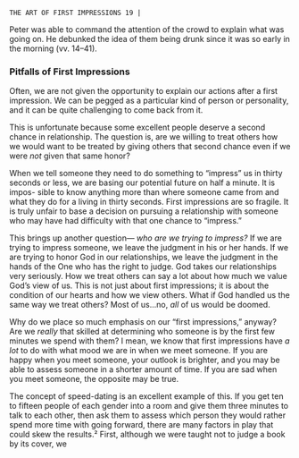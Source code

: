 ```
THE ART OF FIRST IMPRESSIONS 19 |
```
Peter was able to command the attention of the crowd to explain what was
going on. He debunked the idea of them being drunk since it was so early in the
morning (vv. 14–41).

### Pitfalls of First Impressions

Often, we are not given the opportunity to explain our actions after a first
impression. We can be pegged as a particular kind of person or personality, and
it can be quite challenging to come back from it.

This is unfortunate because some excellent people deserve a second chance
in relationship. The question is, are we willing to treat others how we would
want to be treated by giving others that second chance even if we were _not_ given
that same honor?

When we tell someone they need to do something to “impress” us in thirty
seconds or less, we are basing our potential future on half a minute. It is impos-
sible to know anything more than where someone came from and what they do
for a living in thirty seconds. First impressions are so fragile. It is truly unfair
to base a decision on pursuing a relationship with someone who may have had
difficulty with that one chance to “impress.”

This brings up another question— _who are we trying to impress?_ If we are
trying to impress someone, we leave the judgment in his or her hands. If we are
trying to honor God in our relationships, we leave the judgment in the hands of
the One who has the right to judge. God takes our relationships very seriously.
How we treat others can say a lot about how much we value God’s view of us.
This is not just about first impressions; it is about the condition of our hearts
and how we view others. What if God handled us the same way we treat others?
Most of us...no, _all_ of us would be doomed.

Why do we place so much emphasis on our “first impressions,” anyway?
Are we _really_ that skilled at determining who someone is by the first few minutes
we spend with them? I mean, we know that first impressions have _a lot_ to do
with what mood we are in when we meet someone. If you are happy when you
meet someone, your outlook is brighter, and you may be able to assess someone
in a shorter amount of time. If you are sad when you meet someone, the opposite
may be true.

The concept of speed-dating is an excellent example of this. If you get ten
to fifteen people of each gender into a room and give them three minutes to talk
to each other, then ask them to assess which person they would rather spend
more time with going forward, there are many factors in play that could skew
the results.² First, although we were taught not to judge a book by its cover, we